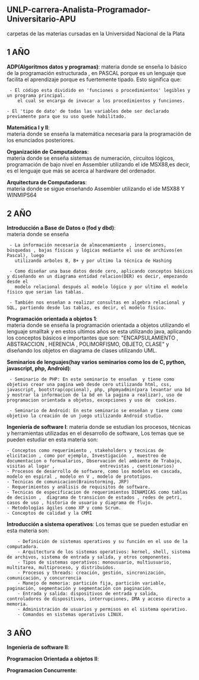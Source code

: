 ## UNLP-carrera-Analista-Programador-Universitario-APU

carpetas de las materias cursadas en la Universidad Nacional de la Plata

## 1 AÑO

 **ADP(Algoritmos datos y programas)**: 
materia donde se enseña lo básico de la programación estructurada , en PASCAL porque es un lenguaje que facilita el aprendizaje porque es fuertemente tipado. Esto significa que:
    
     - El código esta dividido en 'funciones o procedimientos' legibles y un programa principal.
        el cual se encarga de invocar a los procedimientos y funciones.

    - El 'tipo de dato' de todas las variables debe ser declarado previamente para que su uso quede habilitado.

 **Matemática I y II**:  
materia donde se enseña la matemática necesaria para la programación de los enunciados posteriores.

 **Organización de Computadoras**:  
materia donde se enseña sistemas de numeración, circuitos lógicos, programación de bajo nivel en Assembler utilizando el ide MSX88,es decir, es el lenguaje que más se acerca al hardware del ordenador.

 **Arquitectura de Computadoras**:  
materia donde se sigue enseñando Assembler utilizando el ide MSX88 Y WINMIPS64

## 2 AÑO

**Introducción a Base de Datos o (fod y dbd)**:  
materia donde se enseña 

     - La información necesaria de almacenamiento , inserciones,  búsquedas , bajas físicas y lógicas mediante el uso de archivos(en Pascal), luego 
       utilizando arboles B, B+ y por ultimo la técnica de Hashing

     - Como diseñar una base datos desde cero, aplicando conceptos básicos y diseñando en un diagrama entidad relacion(DER) es decir, empezando desde el 
       modelo relacional después al modelo lógico y por ultimo el modelo físico que serian las tablas.

     - También nos enseñan a realizar consultas en algebra relacional y SQL, partiendo desde las tablas, es decir, el modelo fisico.

**Programación orientada a objetos 1**:  
materia donde se enseña la programación orientada a objetos utilizando el lenguaje smalltak y en estos ultimos años se esta utilizando java, aplicando los conceptos básicos e importantes que son: "ENCAPSULAMIENTO , ABSTRACCION , HERENCIA , POLIMORFISMO, OBJETO, CLASE" y diseñando los objetos en diagrama de clases utilizando UML.

**Seminarios de lenguajes(hay varios seminarios como los de C, python, javascript, php, Android)**:  
    
     - Seminario de PHP: En este seminario te enseñan  y tiene como objetivo crear una pagina web desde cero utilizando html, css, javascript, bootstrap(opcional), php, phpmyadmin(para levantar una bd y mostrar la informacion de la bd en la pagina a realizar), uso de programacion orientada a objetos, excepciones y uso de  cookies.
  
     - Seminario de Android: En este seminario se enseñan y tiene como objetivo la creación de un juego utilizando Android studio.

**Ingeniería de software I**:
materia donde se estudian los procesos, técnicas y herramientas utilizadas en el desarrollo de software, Los temas que se pueden estudiar en esta materia son:

    - Conceptos como requerimiento , stakeholders y tecnicas de elicitacion , como por ejemplo, Investigación  , muestreo de documentacion o formualarios, Observación del ambiente de Trabajo,  visitas al lugar ,                 entrevistas , cuestionarios)
    - Procesos de desarrollo de software, como los modelos en cascada, modelo en espiral , modelo en V , modelo de prototipos.
    - Tecnicas de comunicacion(Brainstorming, JRP)
    - Requerimientos y análisis de requisitos de software.
    - Tecnicas de especificacion de requerimientos DINAMICAS como tablas de decision ,  diagrama de transicion de estados , redes de petri, casos de uso , historia de usuario y diagrama de flujo.
    - Metodologías ágiles como XP y como Scrum.
    - Conceptos de calidad y la CMMI

**Introducción a sistema operativos**:
 Los temas que se pueden estudiar en esta materia son:
 
        - Definición de sistemas operativos y su función en el uso de la computadora.
        - Arquitectura de los sistemas operativos: kernel, shell, sistema de archivos, sistema de entrada y salida, y otros componentes.
        - Tipos de sistemas operativos: monousuario, multiusuario, multitarea, multiproceso, y distribuidos.
        - Procesos y threads: creación, gestión, sincronización, comunicación, y concurrencia
        - Manejo de memoria: partición fija, partición variable, paginación, segmentación y segmentación con paginación.
        - Entrada y salida: dispositivos de entrada y salida, controladores de dispositivos, interrupciones, DMA y acceso directo a memoria.
        - Administración de usuarios y permisos en el sistema operativo.
        - Comandos en sistemas operativos LINUX.

## 3 AÑO

**Ingenieria de software II**:

**Programacion Orientada a objetos II**:

**Programacion Concurrente**:



